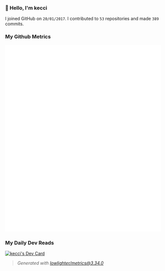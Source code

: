 ### 👋 Hello, I'm kecci

I joined GitHub on `20/01/2017`.
I contributed to `53` repositories and made `389` commits.

### My Github Metrics
![Metrics](/github-metrics.svg)

### My Daily Dev Reads
<a href="https://app.daily.dev/kecci"><img src="https://api.daily.dev/devcards/v2/1GuXBDt2X.png?type=default&r=ncw" width="356" alt="kecci's Dev Card"/></a>

> *Generated with [lowlighter/metrics@3.34.0](https://github.com/lowlighter/metrics)*